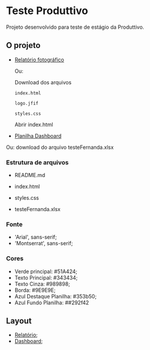# Teste Produttivo

Projeto desenvolvido para teste de estágio da Produttivo.

## O projeto
- [Relatório fotográfico](https://fernandanaser.github.io/produttivo-teste/)

  Ou:

  Download dos arquivos 

      index.html
                            
      logo.jfif

      styles.css

  Abrir index.html                      

- [Planilha Dashboard](https://docs.google.com/spreadsheets/d/1v2UC4ENvA3P5juAL9hKC6Irici2GMmJrQVlozrfZg-A/edit?usp=sharing)

Ou: download do arquivo testeFernanda.xlsx

### Estrutura de arquivos

- README.md
- index.html
- styles.css

- testeFernanda.xlsx

### Fonte

- 'Arial', sans-serif;
- 'Montserrat', sans-serif;

### Cores

- Verde principal: #51A424;
- Texto Principal: #343434;
- Texto Cinza: #989898;
- Borda: #9E9E9E;
- Azul Destaque Planilha: #353b50;
- Azul Fundo Planilha: ##292f42

## Layout

- [Relatório](./layouts/layoutRelatorio.jpg);
- [Dashboard](./layouts/layoutDashboard.jpg);
